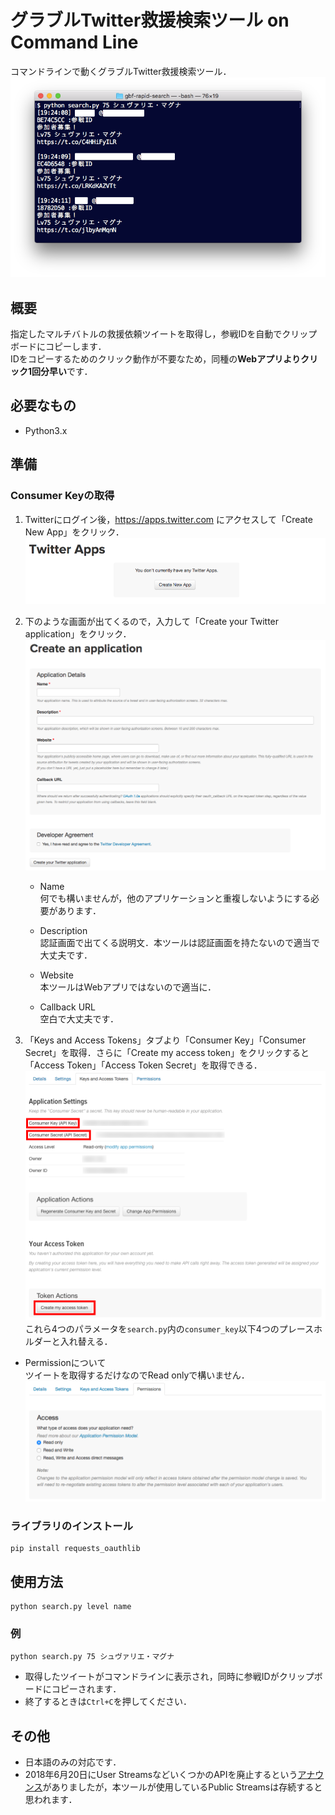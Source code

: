 # グラブルTwitter救援検索ツール on Command Line

コマンドラインで動くグラブルTwitter救援検索ツール．
![demo](images/demo.png)  

## 概要  
指定したマルチバトルの救援依頼ツイートを取得し，参戦IDを自動でクリップボードにコピーします．  
IDをコピーするためのクリック動作が不要なため，同種の<strong>Webアプリよりクリック1回分早い</strong>です．

## 必要なもの
+ Python3.x

## 準備

### Consumer Keyの取得
1. Twitterにログイン後，https://apps.twitter.com にアクセスして「Create New App」をクリック．
![apps_twitter_1](images/apps_twitter_1.png)  

2. 下のような画面が出てくるので，入力して「Create your Twitter application」をクリック．
![apps_twitter_2](images/apps_twitter_2.png)

   + Name  
   何でも構いませんが，他のアプリケーションと重複しないようにする必要があります．

   + Description  
   認証画面で出てくる説明文．本ツールは認証画面を持たないので適当で大丈夫です．
   
   + Website  
   本ツールはWebアプリではないので適当に．

   + Callback URL  
   空白で大丈夫です．  

3. 「Keys and Access Tokens」タブより「Consumer Key」「Consumer Secret」を取得．さらに「Create my access token」をクリックすると「Access Token」「Access Token Secret」を取得できる．  
![apps_twitter_3](images/apps_twitter_3.png)
これら4つのパラメータを`search.py`内の`consumer_key`以下4つのプレースホルダーと入れ替える．  

+ Permissionについて  
ツイートを取得するだけなのでRead onlyで構いません．
![apps_twitter_4](images/apps_twitter_4.png)

### ライブラリのインストール
```
pip install requests_oauthlib
```

## 使用方法

```
python search.py level name
```
### 例

```
python search.py 75 シュヴァリエ・マグナ
```
+ 取得したツイートがコマンドラインに表示され，同時に参戦IDがクリップボードにコピーされます．
+ 終了するときは`Ctrl+C`を押してください．

## その他
+ 日本語のみの対応です．
+ 2018年6月20日にUser StreamsなどいくつかのAPIを廃止するという[アナウンス](https://blog.twitter.com/developer/ja_jp/topics/tools/2017/aaa.html)がありましたが，本ツールが使用しているPublic Streamsは存続すると思われます．